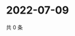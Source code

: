 # 2022-07-09

共 0 条

<!-- BEGIN WEIBO -->
<!-- 最后更新时间 Sat Jul 09 2022 16:18:40 GMT+0800 (China Standard Time) -->

<!-- END WEIBO -->
